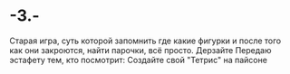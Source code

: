 # -3.-
Старая игра, суть которой запомнить где какие фигурки и после того как они закроются, найти парочки, всё просто. Дерзайте
Передаю эстафету тем, кто посмотрит: Создайте свой "Тетрис" на пайсоне
